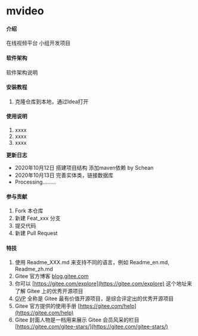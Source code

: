 # mvideo

#### 介绍
在线视频平台  小组开发项目

#### 软件架构
软件架构说明


#### 安装教程

1.  克隆仓库到本地，通过Idea打开

#### 使用说明

1.  xxxx
2.  xxxx
3.  xxxx

**更新日志**

- 2020年10月12日 搭建项目结构 添加maven依赖 by Schean
- 2020年10月13日 完善实体类，链接数据库
- Processing.........

#### 参与贡献

1.  Fork 本仓库
2.  新建 Feat_xxx 分支
3.  提交代码
4.  新建 Pull Request


#### 特技

1.  使用 Readme\_XXX.md 来支持不同的语言，例如 Readme\_en.md, Readme\_zh.md
2.  Gitee 官方博客 [blog.gitee.com](https://blog.gitee.com)
3.  你可以 [https://gitee.com/explore](https://gitee.com/explore) 这个地址来了解 Gitee 上的优秀开源项目
4.  [GVP](https://gitee.com/gvp) 全称是 Gitee 最有价值开源项目，是综合评定出的优秀开源项目
5.  Gitee 官方提供的使用手册 [https://gitee.com/help](https://gitee.com/help)
6.  Gitee 封面人物是一档用来展示 Gitee 会员风采的栏目 [https://gitee.com/gitee-stars/](https://gitee.com/gitee-stars/)
